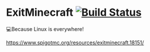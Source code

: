 # ExitMinecraft [![Build Status](https://travis-ci.org/manuelgu/ExitMinecraft.svg?branch=master)](https://travis-ci.org/manuelgu/ExitMinecraft)
:computer:Because Linux is everywhere!

https://www.spigotmc.org/resources/exitminecraft.18151/
